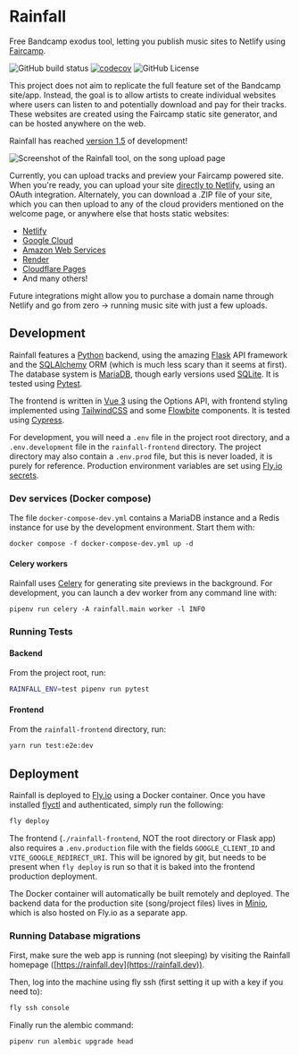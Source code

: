 # Rainfall

Free Bandcamp exodus tool, letting you publish music sites to Netlify using [Faircamp](https://codeberg.org/simonrepp/faircamp).

![GitHub build status](https://github.com/audiodude/rainfall/actions/workflows/ci.yml/badge.svg)
[![codecov](https://codecov.io/gh/audiodude/rainfall/branch/main/graph/badge.svg?token=rTPXFzOytM)](https://codecov.io/gh/audiodude/rainfall)
![GitHub License](https://img.shields.io/github/license/audiodude/rainfall)

This project does not aim to replicate the full feature set of the Bandcamp site/app. Instead, the goal is to allow artists to create individual websites where users can listen to and potentially download and pay for their tracks. These websites are created using the Faircamp static site generator, and can be hosted anywhere on the web.

Rainfall has reached [version 1.5](https://sfba.social/@audiodude/113784434545357783) of development!

![Screenshot of the Rainfall tool, on the song upload page](https://github.com/audiodude/rainfall/assets/57832/04e7088a-3d61-4dcd-b22a-445be161534e)

Currently, you can upload tracks and preview your Faircamp powered site. When you're ready, you can upload your site [directly to Netlify](https://www.netlify.com/), using an OAuth integration. Alternately, you can download a .ZIP file of your site, which you can then upload to any of the cloud providers mentioned on the welcome page, or anywhere else that hosts static websites:

- [Netlify](https://www.netlify.com/)
- [Google Cloud](https://cloud.google.com/storage?hl=en)
- [Amazon Web Services](https://aws.amazon.com/s3/)
- [Render](https://render.com)
- [Cloudflare Pages](https://pages.cloudflare.com/)
- And many others!

Future integrations might allow you to purchase a domain name through Netlify and go from zero -> running music site with just a few uploads.

## Development

Rainfall features a [Python](https://www.python.org/) backend, using the amazing [Flask](https://flask.readthedocs.io/) API framework and the [SQLAlchemy](https://www.sqlalchemy.org/) ORM (which is much less scary than it seems at first). The database system is [MariaDB](https://mariadb.com/), though early versions used [SQLite](https://www.sqlite.org/index.html). It is tested using [Pytest](https://pytest.org/).

The frontend is written in [Vue 3](https://vuejs.org/) using the Options API, with frontend styling implemented using [TailwindCSS](https://tailwindcss.com/) and some [Flowbite](https://flowbite.com/) components. It is tested using [Cypress](https://www.cypress.io/).

For development, you will need a `.env` file in the project root directory, and a `.env.development` file in the `rainfall-frontend` directory. The project directory may also contain a `.env.prod` file, but this is never loaded, it is purely for reference. Production environment variables are set using [Fly.io secrets](https://fly.io/docs/reference/secrets/).

### Dev services (Docker compose)

The file `docker-compose-dev.yml` contains a MariaDB instance and a Redis instance for use by the development environment. Start them with:

```
docker compose -f docker-compose-dev.yml up -d
```

#### Celery workers

Rainfall uses [Celery](http://docs.celeryq.dev/en/stable/) for generating site previews in the background. For development, you can launch a dev worker from any command line with:

```
pipenv run celery -A rainfall.main worker -l INFO
```

### Running Tests

#### Backend

From the project root, run:

```bash
RAINFALL_ENV=test pipenv run pytest
```

#### Frontend

From the `rainfall-frontend` directory, run:

```bash
yarn run test:e2e:dev
```

## Deployment

Rainfall is deployed to [Fly.io](https://fly.io/) using a Docker container. Once you have installed [flyctl](https://fly.io/docs/hands-on/install-flyctl/) and authenticated, simply run the following:

```bash
fly deploy
```

The frontend (`./rainfall-frontend`, NOT the root directory or Flask app) also requires a `.env.production` file with the fields `GOOGLE_CLIENT_ID` and `VITE_GOOGLE_REDIRECT_URI`. This will be ignored by git, but needs to be present when `fly deploy` is run so that it is baked into the frontend production deployment.

The Docker container will automatically be built remotely and deployed. The backend data for the production site (song/project files) lives in [Minio](https://min.io/), which is also hosted on Fly.io as a separate app.

### Running Database migrations

First, make sure the web app is running (not sleeping) by visiting the Rainfall homepage ([https://rainfall.dev](https://rainfall.dev)).

Then, log into the machine using fly ssh (first setting it up with a key if you need to):

```bash
fly ssh console
```

Finally run the alembic command:

```bash
pipenv run alembic upgrade head
```
